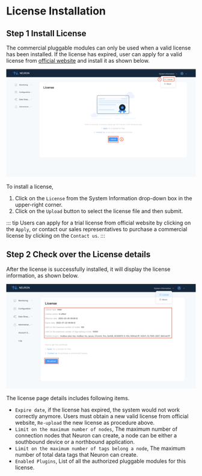 # License Installation

## Step 1 Install License

The commercial pluggable modules can only be used when a valid license has been installed. If the license has expired, user can apply for a valid license from [official website](https://www.emqx.com/en/apply-licenses/neuron) and install it as shown below.

![license-null](./assets/license-null.png)

To install a license, 

1. Click on the `License` from the System Information drop-down box in the upper-right corner.
2. Click on the `Upload` button to select the license file and then submit.

::: tip
Users can apply for a trial license from official website by clicking on the `Apply`, or contact our sales representatives to purchase a commercial license by clicking on the `Contact us`.
:::


## Step 2 Check over the License details

After the license is successfully installed, it will display the license information, as shown below.

![license](./assets/license.png)

The license page details includes following items.

* `Expire date`, if the license has expired, the system would not work correctly anymore. Users must obtain a new valid license from official website, `Re-upload` the new license as procedure above.
* `Limit on the maximum number of nodes`, The maximum number of connection nodes that Neuron can create, a node can be either a southbound device or a northbound application.
* `Limit on the maximum number of tags belong a node`, The maximum number of total data tags that Neuron can create.
* `Enabled Plugins`, List of all the authorized pluggable modules for this license.